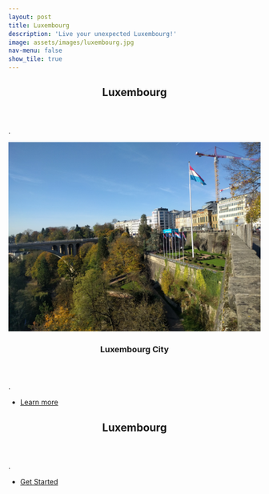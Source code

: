 ```yaml
---
layout: post
title: Luxembourg
description: 'Live your unexpected Luxembourg!'
image: assets/images/luxembourg.jpg
nav-menu: false
show_tile: true
---
```


<!-- Main -->
<div id="main">

<!-- One -->
<section id="one">
	<div class="inner">
		<header class="major">
			<h2>Luxembourg</h2>
		</header>
		<p>.</p>
	</div>
</section>

<!-- Two -->
<section id="two" class="spotlights">
	<section>
		<a href="luxembourg.html" class="image">
			<img src="assets/images/luxcity.jpg" alt="" data-position="center center" />
		</a>
		<div class="content">
			<div class="inner">
				<header class="major">
					<h3>Luxembourg City</h3>
				</header>
				<p>.</p>
				<ul class="actions">
					<li><a href="luxembourg.html" class="button">Learn more</a></li>
				</ul>
			</div>
		</div>
	</section>
</section>

<!-- Three -->
<section id="three">
	<div class="inner">
		<header class="major">
			<h2>Luxembourg</h2>
		</header>
		<p>.</p>
		<ul class="actions">
			<li><a href="luxembourg.html" class="button next">Get Started</a></li>
		</ul>
	</div>
</section>

</div>
